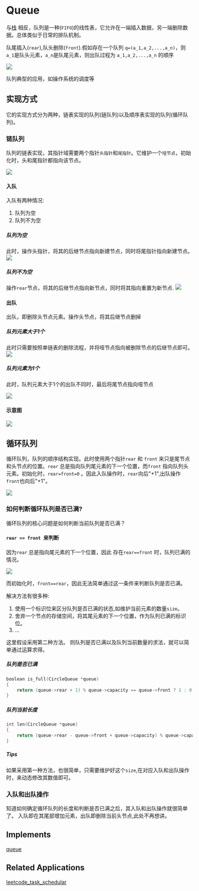 # Queue

与[栈](./stack.md) 相反，队列是一种(`FIFO`)的线性表，它允许在一端插入数据，另一端删除数据。总体类似于日常的排队机制。

队尾插入(`rear`),队头删除(`front`).假如存在一个队列
`q=(a_1,a_2,...,a_n)`，则`a_1`是队头元素，`a_n`是队尾元素，则出队过程为 `a_1,a_2,...,a_n` 的顺序
 
 ![](https://raw.githubusercontent.com/hsjfans/git_resource/master/20190416092630.png)

队列典型的应用，如操作系统的调度等

## 实现方式

它的实现方式分为两种，链表实现的队列(链队列)以及顺序表实现的队列(循环队列)。

### 链队列

队列的链表实现，其指针域需要两个指针`头指针`和`尾指针`。它维护一个`哑节点`，初始化时，头和尾指针都指向该节点。

![](https://raw.githubusercontent.com/hsjfans/git_resource/master/20190417105831.png)

#### 入队
入队有两种情况:
1. 队列为空
2. 队列不为空

##### 队列为空
此时，操作头指针，将其的后继节点指向新建节点，同时将尾指针指向新建节点。
![](https://raw.githubusercontent.com/hsjfans/git_resource/master/20190417110026.png)

##### 队列不为空
操作`rear`节点，将其的后继节点指向新节点，同时将其指向重置为新节点.
![](https://raw.githubusercontent.com/hsjfans/git_resource/master/20190417110208.png)

#### 出队
出队，即删除头节点元素。操作头节点，将其后继节点删掉

##### 队列元素大于1个
此时只需要按照单链表的删除流程，并将哑节点指向被删除节点的后继节点即可。
![](https://raw.githubusercontent.com/hsjfans/git_resource/master/20190417110658.png)

##### 队列元素为1个
此时，队列元素大于1个的出队不同时，最后将尾节点指向哑节点

![](https://raw.githubusercontent.com/hsjfans/git_resource/master/20190417111047.png)

#### 示意图

![](https://raw.githubusercontent.com/hsjfans/git_resource/master/20190417111201.png)


## 循环队列
循环队列，队列的顺序结构实现。此时使用两个指针`rear` 和 `front` 来只是尾节点和头节点的位置。`rear` 总是指向队列尾元素的下一个位置，而`front` 指向队列头元素。初始化时，```rear=front=0``` 。因此入队操作时，`rear`向后"+1",出队操作`front`也向后"+1"。

![](https://raw.githubusercontent.com/hsjfans/git_resource/master/20190417111837.png)

### 如何判断循环队列是否已满?
循环队列的核心问题是如何判断当前队列是否已满？

#### `rear == front `来判断
因为`rear` 总是指向尾元素的下一个位置，因此 存在`rear==front` 时，队列已满的情况。 

![](https://raw.githubusercontent.com/hsjfans/git_resource/master/20190417112402.png)

而初始化时，`front==rear`，因此无法简单通过这一条件来判断队列是否已满。

解决方法有很多种:
1. 使用一个标识位来区分队列是否已满的状态,如维护当前元素的数量`size`。
2. 舍弃一个节点的存储空间，将其尾元素的下一个位置，作为队列已满的标识位。
3. ...

这里假设采用第二种方法。
则队列是否已满以及队列当前数量的求法，就可以简单通过运算求得。

##### 队列是否已满
```c
boolean is_full(CircleQueue *queue)
{
    return (queue->rear + 1) % queue->capacity == queue->front ? 1 : 0;
}

```

##### 队列当前长度
```c
int len(CircleQueue *queue)
{
    return (queue->rear - queue->front + queue->capacity) % queue->capacity;
}
```

##### Tips
如果采用第一种方法，也很简单，只需要维护好这个`size`,在对应入队和出队操作时，来动态修改其数值即可。


### 入队和出队操作
知道如何确定循环队列的长度和判断是否已满之后，其入队和出队操作就很简单了。
入队即在其尾部增加元素，出队即删除当前头节点,此处不再想讲。


## Implements

[queue](../src/queue.c)


## Related Applications

[leetcode_task_schedular](https://leetcode.com/problems/task-scheduler/)

